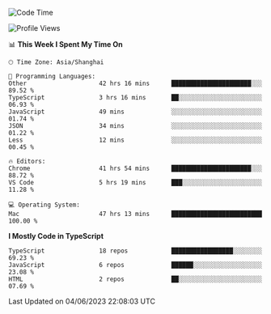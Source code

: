<!--START_SECTION:waka-->
![Code Time](http://img.shields.io/badge/Code%20Time-4%2C604%20hrs%2021%20mins-blue)

![Profile Views](http://img.shields.io/badge/Profile%20Views-4-blue)

📊 **This Week I Spent My Time On** 

```text
🕑︎ Time Zone: Asia/Shanghai

💬 Programming Languages: 
Other                    42 hrs 16 mins      ██████████████████████░░░   89.52 % 
TypeScript               3 hrs 16 mins       ██░░░░░░░░░░░░░░░░░░░░░░░   06.93 % 
JavaScript               49 mins             ░░░░░░░░░░░░░░░░░░░░░░░░░   01.74 % 
JSON                     34 mins             ░░░░░░░░░░░░░░░░░░░░░░░░░   01.22 % 
Less                     12 mins             ░░░░░░░░░░░░░░░░░░░░░░░░░   00.45 % 

🔥 Editors: 
Chrome                   41 hrs 54 mins      ██████████████████████░░░   88.72 % 
VS Code                  5 hrs 19 mins       ███░░░░░░░░░░░░░░░░░░░░░░   11.28 % 

💻 Operating System: 
Mac                      47 hrs 13 mins      █████████████████████████   100.00 % 
```

**I Mostly Code in TypeScript** 

```text
TypeScript               18 repos            █████████████████░░░░░░░░   69.23 % 
JavaScript               6 repos             ██████░░░░░░░░░░░░░░░░░░░   23.08 % 
HTML                     2 repos             ██░░░░░░░░░░░░░░░░░░░░░░░   07.69 % 
```




 Last Updated on 04/06/2023 22:08:03 UTC
<!--END_SECTION:waka-->
